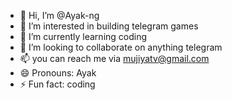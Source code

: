 - 👋 Hi, I’m @Ayak-ng
- 👀 I’m interested in building telegram games
- 🌱 I’m currently learning coding
- 💞️ I’m looking to collaborate on anything telegram
- 📫 you can reach me via mujiyatv@gmail.com
- 😄 Pronouns: Ayak
- ⚡ Fun fact: coding

<!---
Ayak-ng/Ayak-ng is a ✨ special ✨ repository because its `README.md` (this file) appears on your GitHub profile.
You can click the Preview link to take a look at your changes.
--->
